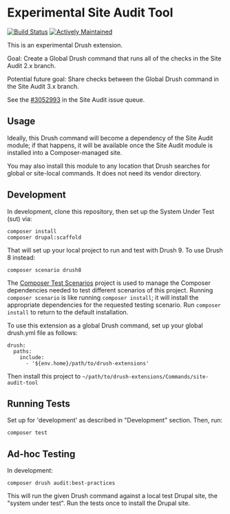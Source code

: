 Experimental Site Audit Tool
============================

[![Build Status](https://travis-ci.org/pantheon-systems/site-audit-tool.svg?branch=master)](https://travis-ci.org/pantheon-systems/site-audit-tool)
[![Actively Maintained](https://img.shields.io/badge/Pantheon-Actively_Maintained-yellow?logo=pantheon&color=FFDC28)](https://pantheon.io/docs/oss-support-levels#actively-maintained-support)


This is an experimental Drush extension.

Goal: Create a Global Drush command that runs all of the checks in the Site Audit 2.x branch.

Potential future goal: Share checks between the Global Drush command in the Site Audit 3.x branch.

See the [#3052993](https://www.drupal.org/project/site_audit/issues/3052993) in the Site Audit issue queue.

Usage
-----

Ideally, this Drush command will become a dependency of the Site Audit module; if that happens, it will be available once the Site Audit module is installed into a Composer-managed site.

You may also install this module to any location that Drush searches for global or site-local commands. It does not need its vendor directory.

Development
-----------

In development, clone this repository, then set up the System Under Test (sut) via:
```
composer install
composer drupal:scaffold
```
That will set up your local project to run and test with Drush 9. To use Drush 8 instead:
```
composer scenario drush8
```
The [Composer Test Scenarios](https://github.com/g1a/composer-test-scenarios) project is used to manage the Composer dependencies needed to test different scenarios of this project. Running `composer scenario` is like running `composer install`; it will install the appropriate dependencies for the requested testing scenario. Run `composer install` to return to the default installation.

To use this extension as a global Drush command, set up your global drush.yml file as follows:


```
drush:
  paths:
    include:
      - '${env.home}/path/to/drush-extensions'
```

Then install this project to `~/path/to/drush-extensions/Commands/site-audit-tool`

Running Tests
-------------

Set up for 'development' as described in "Development" section. Then, run:
```
composer test
```

Ad-hoc Testing
--------------

In development:
```
composer drush audit:best-practices
```
This will run the given Drush command against a local test Drupal site, the "system under test". Run the tests once to install the Drupal site.
